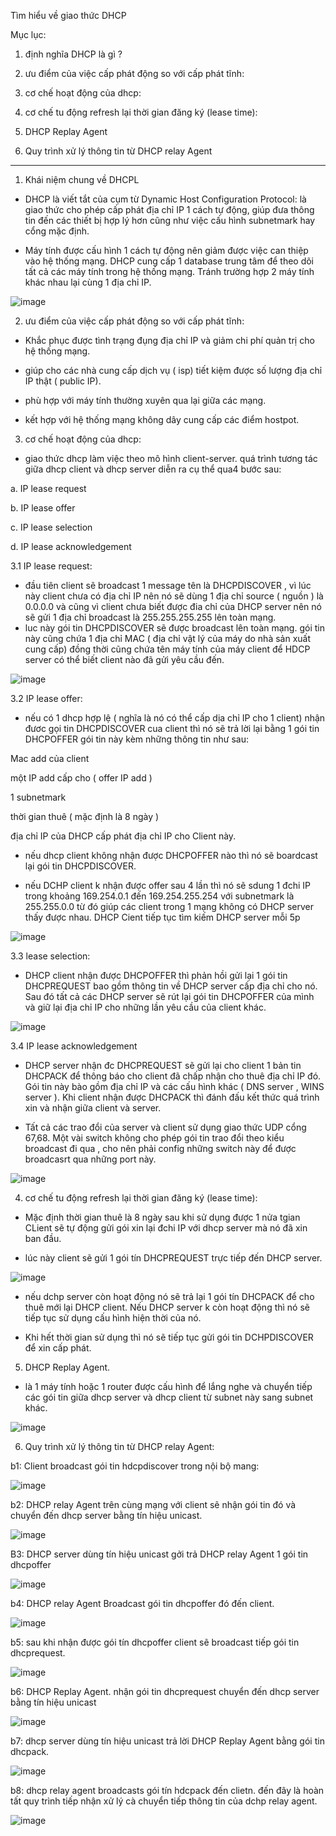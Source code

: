 Tìm hiểu về giao thức DHCP



Mục lục:

1. định nghĩa DHCP là gì ?

2. ưu điểm của việc cấp phát động so với cấp phát tĩnh:

3. cơ chế hoạt động của dhcp:

4. cơ chế tu động refresh lại thời gian đăng ký (lease time):

5. DHCP Replay Agent

6. Quy trình xử lý thông tin từ DHCP relay Agent


-------------------------------------------------------------


1. Khái niệm chung về DHCPL

- DHCP là viết tắt của cụm từ Dynamic Host Configuration Protocol: là giao thức cho phép cấp phát địa chỉ IP 1 cách tự động, giúp đưa thông tin đến các thiết bị hợp lý hơn cũng như việc cấu hình subnetmark hay cổng mặc định.

- Máy tính được cấu hình 1 cách tự động nên giảm được việc can thiệp vào hệ thống mạng. DHCP cung cấp 1 database trung tâm để theo dõi tất cả các máy tính trong hệ thống mạng. Tránh trường hợp 2 máy tính khác nhau lại cùng 1 địa chỉ IP.

![image](https://user-images.githubusercontent.com/95491130/180585431-b4f8f6ac-a4f6-4044-a3b6-3f53c5f4e5a7.png)

2. ưu điểm của việc cấp phát động so với cấp phát tĩnh:

- Khắc phục được tình trạng đụng địa chỉ IP và giảm chi phí quản trị cho hệ thống mạng.

- giúp cho các nhà cung cấp dịch vụ ( isp) tiết kiệm được số lượng địa chỉ IP thật ( public IP).

- phù hợp với máy tính thường xuyên qua lại giữa các mạng.

- kết hợp với hệ thống mạng không dây cung cấp các điểm hostpot.

3. cơ chế hoạt động của dhcp:

- giao thức dhcp làm việc theo mô hình client-server. quá trình tương tác giữa dhcp client và dhcp server diễn ra cụ thể qua4 bước sau:

a. IP lease request

b. IP lease offer

c. IP lease selection

d. IP lease acknowledgement

3.1 IP lease request:

- đầu tiên client sẽ broadcast 1 message tên là DHCPDISCOVER , vì lúc này client chưa có địa chỉ IP nên nó sẽ dùng 1 địa chỉ source ( nguồn ) là 0.0.0.0 và cũng vì client chưa biết được đia chỉ của DHCP server nên nó sẽ gửi 1 địa chỉ broadcast là 255.255.255.255 lên toàn mạng. 
- luc này gói tin DHCPDISCOVER sẽ được broadcast lên toàn mạng. gói tin này cũng chứa 1 địa chỉ MAC ( địa chỉ vật lý của máy do nhà sản xuất cung cấp) đồng thời cũng chứa tên máy tính của máy client để HDCP server có thể biết client nào đã gửi yêu cầu đến.

![image](https://user-images.githubusercontent.com/95491130/180585903-f4d3f137-5961-467b-b59a-87b67c050f89.png)

3.2 IP lease offer:

- nếu có 1 dhcp hợp lệ ( nghĩa là nó có thể cấp dịa chỉ IP cho 1 client) nhận đươc gọi tin DHCPDISCOVER cua client thì nó sẽ trả lời lại bằng 1 gói tin DHCPOFFER gói tin này kèm những thông tin như sau:

Mac add của client

một IP add cấp cho ( offer IP add )

1 subnetmark

thời gian thuê ( mặc định là 8 ngày )

địa chỉ IP của DHCP cấp phát địa chỉ IP cho Client  này.

- nếu dhcp client không nhận được DHCPOFFER nào thì nó sẽ boardcast lại gói tin DHCPDISCOVER. 

- nếu DCHP client k nhận được offer sau 4 lần thì nó sẽ sdung 1 đchi IP trong khoảng 169.254.0.1 đến 169.254.255.254 với subnetmark là 255.255.0.0 từ đó giúp các client trong 1 mạng không có DHCP server thấy được nhau. DHCP Cient tiếp tục tìm kiếm DHCP server mỗi 5p

![image](https://user-images.githubusercontent.com/95491130/180587442-4c223165-5fda-4f58-807f-fbc88391c569.png)

3.3 lease selection:

- DHCP client nhận được DHCPOFFER thì phản hồi gửi lại 1 gói tin DHCPREQUEST bao gồm thông tin về DHCP server cấp địa chỉ cho nó. Sau đó tất cả các DHCP server sẽ rút lại gói tin DHCPOFFER của mình và giữ lại địa chỉ IP cho những lần yêu cầu của client khác.

![image](https://user-images.githubusercontent.com/95491130/180586339-a5a537d8-4272-41be-bdc0-3c06765fdcce.png)

3.4 IP lease acknowledgement

- DHCP server nhận đc DHCPREQUEST sẽ gửi lại cho client 1 bản tin DHCPACK để thông báo cho client đã chấp nhận cho thuê địa chỉ IP đó. Gói tin này bào gồm địa chỉ IP và các cấu hình khác ( DNS server , WINS server ). Khi client nhận được DHCPACK thì đánh đấu kết thức quá trình xin và nhận giữa client và server.

- Tất cả các trao đổi của server và client sử dụng giao thức UDP cổng 67,68. Một vài switch không cho phép gói tin trao đổi theo kiểu broadcast đi qua , cho nên phải config những switch này để được broadcasrt qua những port này.

 ![image](https://user-images.githubusercontent.com/95491130/180586541-cbf62e32-306c-4c71-8bbd-adaade98c203.png)

4. cơ chế tu động refresh lại thời gian đăng ký (lease time):

- Mặc định thời gian thuê là 8 ngày sau khi sử dụng được 1 nửa tgian CLient sẽ tự động gửi gói xin lại đchi IP với dhcp server mà nó đã xin ban đầu. 

- lúc này client sẽ gửi 1 gói tín DHCPREQUEST trực tiếp đến DHCP server.

![image](https://user-images.githubusercontent.com/95491130/180586919-ad7f5fed-baab-455b-bad1-39b5cee42926.png)

- nếu dchp server còn hoạt động nó sẽ trả lại 1 gói tín DHCPACK để cho thuê mới lại DHCP client. Nếu DHCP server k còn hoạt động thì nó sẽ tiếp tục sử dụng cấu hình hiện thời của nó.

- Khi hết thời gian sử dụng thì nó sẽ tiếp tục gửi gói tin DCHPDISCOVER để xin cấp phát.

5. DHCP Replay Agent.

- là 1 máy tính hoặc 1 router được cấu hình để lắng nghe và chuyển tiếp các gói tin giữa dhcp server và dhcp client từ subnet này sang subnet khác.

![image](https://user-images.githubusercontent.com/95491130/180587046-ce84349a-489d-4068-a057-d42a3a8436e1.png)

6. Quy trình xử lý thông tin từ DHCP relay Agent:

b1: Client broadcast gói tin hdcpdiscover trong nội bộ mang:

![image](https://user-images.githubusercontent.com/95491130/180587132-8c4feb5e-8270-403b-b865-b38054d654cb.png)

b2: DHCP relay Agent trên cùng mạng với client sẽ nhận gói tin đó và chuyển đến dhcp server bằng tín hiệu unicast.

![image](https://user-images.githubusercontent.com/95491130/180587158-555db24f-5d62-40e8-b601-f827175e4795.png)

B3: DHCP server dùng tín hiệu unicast gởi trả  DHCP relay Agent 1 gói tin dhcpoffer

![image](https://user-images.githubusercontent.com/95491130/180587181-d340b510-8fc4-44f3-b499-89144ed21b4f.png)

b4: DHCP relay Agent Broadcast gói tin dhcpoffer  đó đến client.

![image](https://user-images.githubusercontent.com/95491130/180587212-086f1e0d-ca6b-487e-aa90-b53c5ed55f8d.png)

b5: sau khi nhận được gói tín dhcpoffer client sẽ broadcast tiếp gói tin dhcprequest. 

![image](https://user-images.githubusercontent.com/95491130/180587261-dd57d4f5-5eb6-49d2-82c5-a27bc501b00f.png)

b6: DHCP Replay Agent. nhận gói tin dhcprequest chuyển đến dhcp server bằng tín hiệu unicast

![image](https://user-images.githubusercontent.com/95491130/180587285-d891dfe0-ad3a-4a37-b507-763021d82624.png)

b7: dhcp server dùng tín hiệu unicast trả lời DHCP Replay Agent bằng gói tin dhcpack. 

![image](https://user-images.githubusercontent.com/95491130/180587306-be52f03a-6ea3-4590-a78f-397cbaa4c9bb.png)

b8: dhcp relay agent broadcasts gói tín hdcpack đến clietn. đến đây là hoàn tất quy trình tiếp nhận xử lý cà chuyển tiếp thông tin của dchp relay agent.

![image](https://user-images.githubusercontent.com/95491130/180587353-846d7124-33c6-4625-b33b-a43a01835bb1.png)










































